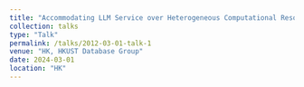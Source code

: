 ```yaml
---
title: "Accommodating LLM Service over Heterogeneous Computational Resources"
collection: talks
type: "Talk"
permalink: /talks/2012-03-01-talk-1
venue: "HK, HKUST Database Group"
date: 2024-03-01
location: "HK"
---
```


<!-- This is a description of your talk, which is a markdown files that can be all markdown-ified like any other post. Yay markdown! -->
